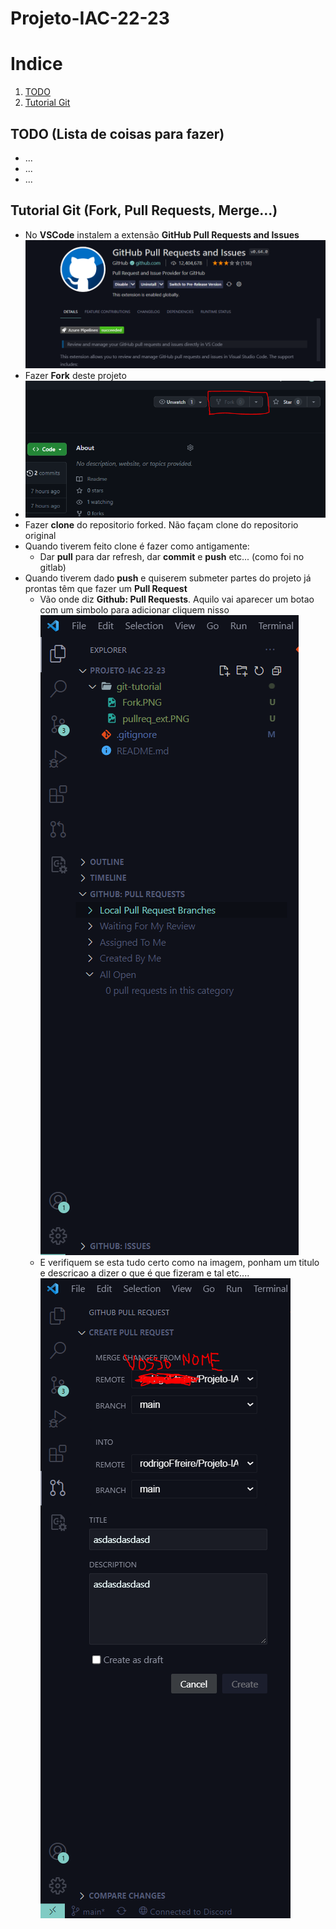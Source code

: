 # Projeto-IAC-22-23

# Indice
1. [TODO](#TODO) 
2. [Tutorial Git](#Tutorial-Git)

## TODO (Lista de coisas para fazer)
- ...
- ...
- ...


## Tutorial Git (Fork, Pull Requests, Merge...)
- No **VSCode** instalem a extensão **GitHub Pull Requests and Issues** ![ ](git-tutorial/pullreq_ext.PNG) 
- Fazer **Fork** deste projeto 
- ![ ](git-tutorial/Fork.PNG)
- Fazer **clone** do repositorio forked. Não façam clone do repositorio original
- Quando tiverem feito clone é fazer como antigamente:
  - Dar **pull** para dar refresh, dar **commit** e **push** etc... (como foi no gitlab)
- Quando tiverem dado **push** e quiserem submeter partes do projeto já prontas têm que fazer um **Pull Request**
  - Vão onde diz **Github: Pull Requests**. Aquilo vai aparecer um botao com um simbolo para adicionar cliquem nisso ![ ](git-tutorial/pullreq1.PNG)
  - E verifiquem se esta tudo certo como na imagem, ponham um titulo e descricao a dizer o que é que fizeram e tal etc.... ![ ](git-tutorial/pullreq2.PNG)
